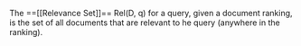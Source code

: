 The ==[[Relevance Set]]== Rel(D, q) for a query, given a document ranking, is the set of all documents that are relevant to he query (anywhere in the ranking).